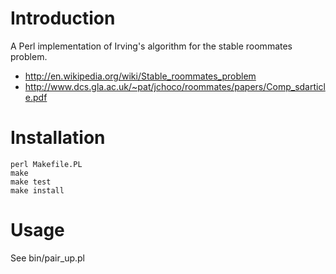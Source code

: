 Introduction
============

A Perl implementation of Irving's algorithm for the stable roommates problem.

* http://en.wikipedia.org/wiki/Stable_roommates_problem
* http://www.dcs.gla.ac.uk/~pat/jchoco/roommates/papers/Comp_sdarticle.pdf

Installation
============
    perl Makefile.PL
    make
    make test
    make install

Usage
=====

See bin/pair_up.pl

